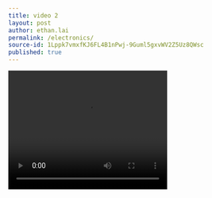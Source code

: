 ```yaml
---
title: video 2
layout: post
author: ethan.lai
permalink: /electronics/
source-id: 1Lppk7vmxfKJ6FL4B1nPwj-9Guml5gxvWV2Z5Uz8QWsc
published: true
---
```




<video width="320" height="240" controls>
  <source src="IMG_0829.mp4" type="video/mp4">
Your browser does not support the video tag.
</video>


